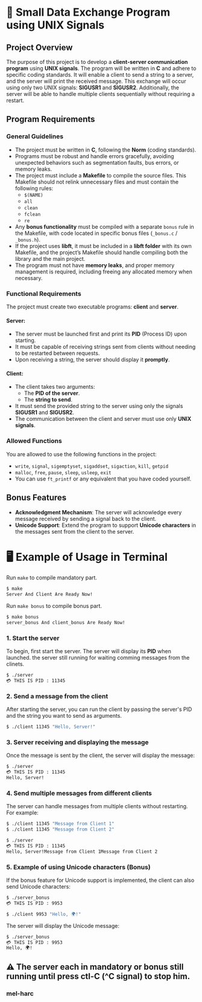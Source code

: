 # 📡 Small Data Exchange Program using UNIX Signals

## Project Overview

The purpose of this project is to develop a **client-server communication program** using **UNIX signals**. The program will be written in **C** and adhere to specific coding standards. It will enable a client to send a string to a server, and the server will print the received message. This exchange will occur using only two UNIX signals: **SIGUSR1** and **SIGUSR2**. Additionally, the server will be able to handle multiple clients sequentially without requiring a restart.

## Program Requirements

### General Guidelines

- The project must be written in **C**, following the **Norm** (coding standards).
- Programs must be robust and handle errors gracefully, avoiding unexpected behaviors such as segmentation faults, bus errors, or memory leaks.
- The project must include a **Makefile** to compile the source files. This Makefile should not relink unnecessary files and must contain the following rules:
  - `$(NAME)`
  - `all`
  - `clean`
  - `fclean`
  - `re`
- Any **bonus functionality** must be compiled with a separate `bonus` rule in the Makefile, with code located in specific bonus files (`_bonus.c` / `_bonus.h`).
- If the project uses **libft**, it must be included in a **libft folder** with its own Makefile, and the project’s Makefile should handle compiling both the library and the main project.
- The program must not have **memory leaks**, and proper memory management is required, including freeing any allocated memory when necessary.

### Functional Requirements

The project must create two executable programs: **client** and **server**.

#### Server:

- The server must be launched first and print its **PID** (Process ID) upon starting.
- It must be capable of receiving strings sent from clients without needing to be restarted between requests.
- Upon receiving a string, the server should display it **promptly**.

#### Client:

- The client takes two arguments:
  - The **PID of the server**.
  - The **string to send**.
- It must send the provided string to the server using only the signals **SIGUSR1** and **SIGUSR2**.
- The communication between the client and server must use only **UNIX signals**.

### Allowed Functions

You are allowed to use the following functions in the project:

- `write`, `signal`, `sigemptyset`, `sigaddset`, `sigaction`, `kill`, `getpid`
- `malloc`, `free`, `pause`, `sleep`, `usleep`, `exit`
- You can use `ft_printf` or any equivalent that you have coded yourself.

## Bonus Features

- **Acknowledgment Mechanism**: The server will acknowledge every message received by sending a signal back to the client.
- **Unicode Support**: Extend the program to support **Unicode characters** in the messages sent from the client to the server.

# 🖥️ Example of Usage in Terminal

Run `make` to compile mandatory part.

```bash
$ make
Server And Client Are Ready Now!
```

Run `make bonus` to compile bonus part.

```bash
$ make bonus
server_bonus And client_bonus Are Ready Now!
```

### 1. Start the server


To begin, first start the server. The server will display its **PID** when launched. the server still running for waiting comming messages from the clinets.

```bash
$ ./server
💳 THIS IS PID : 11345


```

### 2. Send a message from the client

After starting the server, you can run the client by passing the server's PID and the string you want to send as arguments.

```bash
$ ./client 11345 "Hello, Server!"
```

### 3. Server receiving and displaying the message

Once the message is sent by the client, the server will display the message:
```bash
$ ./server
💳 THIS IS PID : 11345
Hello, Server!


```
### 4. Send multiple messages from different clients

The server can handle messages from multiple clients without restarting. For example:
```bash
$ ./client 11345 "Message from Client 1"
$ ./client 11345 "Message from Client 2"
```


```bash
$ ./server
💳 THIS IS PID : 11345
Hello, Server!Message from Client 1Message from Client 2


```

### 5. Example of using Unicode characters (Bonus)

If the bonus feature for Unicode support is implemented, the client can also send Unicode characters:

```bash
$ ./server_bonus
💳 THIS IS PID : 9953


```

```bash
$ ./client 9953 "Hello, 🌍!"
```

The server will display the Unicode message:

```bash
$ ./server_bonus
💳 THIS IS PID : 9953
Hello, 🌍!

```

## ⚠️ The server each in mandatory or bonus still running until press ctl-C (^C signal) to stop him.

### mel-harc
